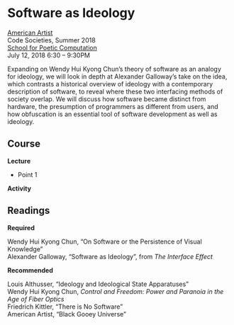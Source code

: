 # Software as Ideology

[American Artist](http://americanartist.us/)\
Code Societies, Summer 2018\
[School for Poetic Computation](http://sfpc.io/codesocieties/)\
July 12, 2018 6:30 – 9:30PM

Expanding on Wendy Hui Kyong Chun’s theory of software as an analogy for ideology, we will look in depth at Alexander Galloway’s take on the idea, which contrasts a historical overview of ideology with a contemporary description of software, to reveal where these two interfacing methods of society overlap. We will discuss how software became distinct from hardware, the presumption of programmers as different from users, and how obfuscation is an essential tool of software development as well as ideology. 

## Course
**Lecture**
* Point 1

**Activity**

## Readings

**Required**

Wendy Hui Kyong Chun, “On Software or the Persistence of Visual Knowledge”\
Alexander Galloway, “Software as Ideology”, from *The Interface Effect*

**Recommended**

Louis Althusser, “Ideology and Ideological State Apparatuses”\
Wendy Hui Kyong Chun, *Control and Freedom: Power and Paranoia in the Age of Fiber Optics*\
Friedrich Kittler, “There is No Software”\
American Artist, “Black Gooey Universe”
